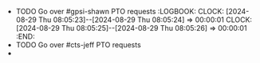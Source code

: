 - TODO Go over #gpsi-shawn PTO requests
  :LOGBOOK:
  CLOCK: [2024-08-29 Thu 08:05:23]--[2024-08-29 Thu 08:05:24] =>  00:00:01
  CLOCK: [2024-08-29 Thu 08:05:25]--[2024-08-29 Thu 08:05:26] =>  00:00:01
  :END:
- TODO Go over #cts-jeff PTO requests
-